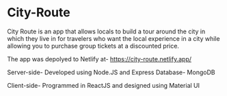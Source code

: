 # City-Route

City Route is an app that allows locals to build a tour around the city in which they live in for travelers who want the local experience in a city while allowing
you to purchase group tickets at a discounted price.

The app was depolyed to Netlify at- https://city-route.netlify.app/

Server-side- Developed using Node.JS and Express 
Database- MongoDB

Client-side- Programmed in ReactJS and designed using Material UI
